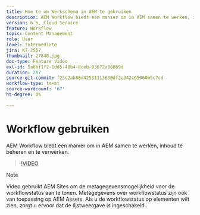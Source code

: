 ```yaml
---
title: Hoe te om Werkschema in AEM te gebruiken
description: AEM Workflow biedt een manier om in AEM samen te werken, inhoud te beheren en te verwerken.
version: 6.5, Cloud Service
feature: Workflow
topic: Content Management
role: User
level: Intermediate
jira: KT-2557
thumbnail: 27848.jpg
doc-type: Feature Video
exl-id: 5a6bf1f2-1dd5-40b4-8ceb-03672a36869d
duration: 207
source-git-commit: f23c2ab86d42531113690df2e342c65060b5c7cd
workflow-type: tm+mt
source-wordcount: '67'
ht-degree: 0%

---
```


# Workflow gebruiken

AEM Workflow biedt een manier om in AEM samen te werken, inhoud te beheren en te verwerken.

>[!VIDEO](https://video.tv.adobe.com/v/27848?quality=12&learn=on)

>[!NOTE]
>
> Video gebruikt AEM Sites om de metagegevensmogelijkheid voor de workflowstatus aan te tonen. Metagegevens over workflowstatus zijn ook van toepassing op AEM Assets. Als u de workflowstatus op elementen wilt zien, zorgt u ervoor dat de lijstweergave is ingeschakeld.
